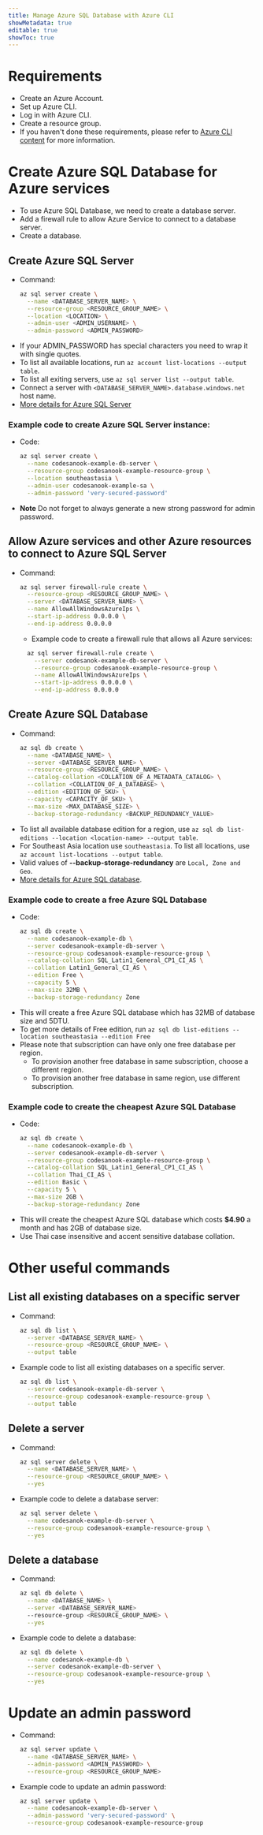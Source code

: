 ```yaml
---
title: Manage Azure SQL Database with Azure CLI
showMetadata: true
editable: true
showToc: true
---
```


# Requirements
- Create an Azure Account.
- Set up Azure CLI.
- Log in with Azure CLI.
- Create a resource group.
- If you haven't done these requirements, please refer to [Azure CLI content](/cloud-hosting/azure/azure-cli) for more information.

# Create Azure SQL Database for Azure services
- To use Azure SQL Database, we need to create a database server.
- Add a firewall rule to allow Azure Service to connect to a database server.
- Create a database.

## Create Azure SQL Server
- Command:
  ```sh
  az sql server create \
    --name <DATABASE_SERVER_NAME> \
    --resource-group <RESOURCE_GROUP_NAME> \
    --location <LOCATION> \
    --admin-user <ADMIN_USERNAME> \
    --admin-password <ADMIN_PASSWORD>
  ```
- If your ADMIN_PASSWORD has special characters you need to wrap it with single quotes.
- To list all available locations, run `az account list-locations --output table`.
- To list all exiting servers, use `az sql server list --output table`.
- Connect a server with `<DATABASE_SERVER_NAME>.database.windows.net` host name.
- [More details for Azure SQL Server](https://docs.microsoft.com/en-us/cli/azure/sql/server?view=azure-cli-latest)

### Example code to create Azure SQL Server instance:
- Code:
  ```sh
  az sql server create \
    --name codesanook-example-db-server \
    --resource-group codesanook-example-resource-group \
    --location southeastasia \
    --admin-user codesanook-example-sa \
    --admin-password 'very-secured-password'
  ```
- **Note** Do not forget to always generate a new strong password for admin password.

## Allow Azure services and other Azure resources to connect to Azure SQL Server
- Command:
  ```sh
  az sql server firewall-rule create \
    --resource-group <RESOURCE_GROUP_NAME> \
    --server <DATABASE_SERVER_NAME> \
    --name AllowAllWindowsAzureIps \
    --start-ip-address 0.0.0.0 \
    --end-ip-address 0.0.0.0
  ```
  - Example code to create a firewall rule that allows all Azure services:
  ```sh
    az sql server firewall-rule create \
      --server codesanok-example-db-server \
      --resource-group codesanook-example-resource-group \
      --name AllowAllWindowsAzureIps \
      --start-ip-address 0.0.0.0 \
      --end-ip-address 0.0.0.0
  ```

## Create Azure SQL Database
- Command:
  ```sh
  az sql db create \
    --name <DATABASE_NAME> \
    --server <DATABASE_SERVER_NAME> \
    --resource-group <RESOURCE_GROUP_NAME> \
    --catalog-collation <COLLATION_OF_A_METADATA_CATALOG> \
    --collation <COLLATION_OF_A_DATABASE> \
    --edition <EDITION_OF_SKU> \
    --capacity <CAPACITY_OF_SKU> \
    --max-size <MAX_DATABASE_SIZE> \
    --backup-storage-redundancy <BACKUP_REDUNDANCY_VALUE>
  ```
- To list all available database edition for a region, use `az sql db list-editions --location <location-name> --output table`.
- For Southeast Asia location use `southeastasia`. To list all locations, use `az account list-locations --output table`.
- Valid values of **--backup-storage-redundancy** are `Local, Zone and Geo`.
- [More details for Azure SQL database](https://docs.microsoft.com/en-us/cli/azure/sql/db?view=azure-cli-latest).

### Example code to create a free Azure SQL Database
- Code:
  ```sh
  az sql db create \
    --name codesanook-example-db \
    --server codesanook-example-db-server \
    --resource-group codesanook-example-resource-group \
    --catalog-collation SQL_Latin1_General_CP1_CI_AS \
    --collation Latin1_General_CI_AS \
    --edition Free \
    --capacity 5 \
    --max-size 32MB \
    --backup-storage-redundancy Zone
  ```
- This will create a free Azure SQL database which has 32MB of database size and 5DTU.
- To get more details of Free edition, run `az sql db list-editions --location southeastasia --edition Free`
- Please note that subscription can have only one free database per region.
  - To provision another free database in same subscription, choose a different region.
  - To provision another free database in same region, use different subscription.

### Example code to create the cheapest Azure SQL Database
- Code:
  ```sh
  az sql db create \
    --name codesanook-example-db \
    --server codesanook-example-db-server \
    --resource-group codesanook-example-resource-group \
    --catalog-collation SQL_Latin1_General_CP1_CI_AS \
    --collation Thai_CI_AS \
    --edition Basic \
    --capacity 5 \
    --max-size 2GB \
    --backup-storage-redundancy Zone
  ```
- This will create the cheapest Azure SQL database which costs **$4.90** a month and has 2GB of database size.
- Use Thai case insensitive and accent sensitive database collation.

# Other useful commands

## List all existing databases on a specific server
- Command:
  ```sh
  az sql db list \
    --server <DATABASE_SERVER_NAME> \
    --resource-group <RESOURCE_GROUP_NAME> \
    --output table
  ```
- Example code to list all existing databases on a specific server.
  ```sh
  az sql db list \
    --server codesanook-example-db-server \
    --resource-group codesanook-example-resource-group \
    --output table
  ```

## Delete a server
- Command:
  ```sh
  az sql server delete \
    --name <DATABASE_SERVER_NAME> \
    --resource-group <RESOURCE_GROUP_NAME> \
    --yes
  ```
- Example code to delete a database server:
  ```sh
  az sql server delete \
    --name codesanok-example-db-server \
    --resource-group codesanook-example-resource-group \
    --yes
  ```

## Delete a database
- Command:
  ```sh
  az sql db delete \
    --name <DATABASE_NAME> \
    --server <DATABASE_SERVER_NAME>
    --resource-group <RESOURCE_GROUP_NAME> \
    --yes
  ```
- Example code to delete a database:
  ```sh
  az sql db delete \
    --name codesanok-example-db \
    --server codesanok-example-db-server \
    --resource-group codesanook-example-resource-group \
    --yes
  ```

# Update an admin password
- Command:
  ```sh
  az sql server update \
    --name <DATABASE_SERVER_NAME> \
    --admin-password <ADMIN_PASSWORD> \
    --resource-group <RESOURCE_GROUP_NAME>
  ```
- Example code to update an admin password:
  ```sh
  az sql server update \
    --name codesanook-example-db-server \
    --admin-password 'very-secured-password' \
    --resource-group codesanook-example-resource-group
  ```


